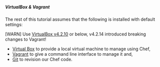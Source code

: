 ##### VirtualBox & Vagrant

The rest of this tutorial assumes that the following is installed with default settings:

[WARN] Use [VirtualBox v4.2.10][virtual-box-old] or below, v4.2.14 introduced breaking changes to Vagrant!

* <a href="https://www.virtualbox.org/wiki/Download_Old_Builds_4_2" target="_blank">Virtual Box</a> to provide a local virtual machine to manage using Chef,
* <a href="http://downloads.vagrantup.com/" target="_blank">Vagrant</a> to give a command line interface to manage it and,
* <a href="http://git-scm.com/" target="_blank">Git</a> to revision our Chef code.

[virtual-box-old]: https://www.virtualbox.org/wiki/Download_Old_Builds_4_2
